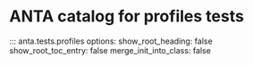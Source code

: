 # ANTA catalog for profiles tests

::: anta.tests.profiles
    options:
      show_root_heading: false
      show_root_toc_entry: false
      merge_init_into_class: false
